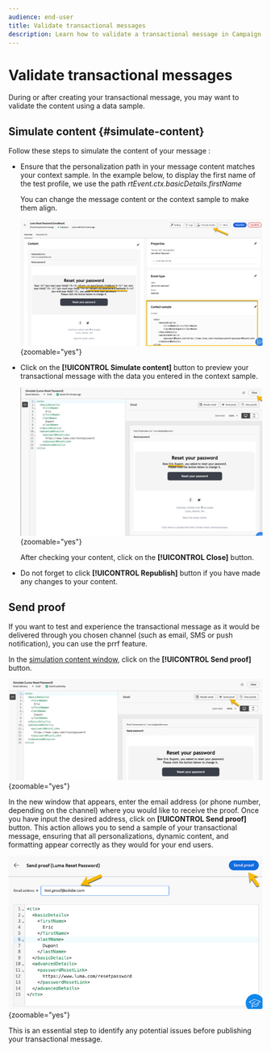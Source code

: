 ```yaml
---
audience: end-user
title: Validate transactional messages
description: Learn how to validate a transactional message in Campaign Web User Interface
---
```

# Validate transactional messages

During or after creating your transactional message, you may want to validate the content using a data sample.

## Simulate content {#simulate-content}

Follow these steps to simulate the content of your message : 

* Ensure that the personalization path in your message content matches your context sample. In the example below, to display the first name of the test profile, we use the path *rtEvent.ctx.basicDetails.firstName* 

    You can change the message content or the context sample to make them align.

    ![](assets/validate-verification.png){zoomable="yes"}

* Click on the **[!UICONTROL Simulate content]** button to preview your transactional message with the data you entered in the context sample.

    ![](assets/validate-simulate.png){zoomable="yes"}

    After checking your content, click on the **[!UICONTROL Close]** button.

* Do not forget to click **[!UICONTROL Republish]** button if you have made any changes to your content.

## Send proof

If you want to test and experience the transactional message as it would be delivered through you chosen channel (such as email, SMS or push notification), you can use the prrf feature.

In the [simulation content window](#simulate-content), click on the **[!UICONTROL Send proof]** button.

![](assets/transactional-proof.png){zoomable="yes"}

In the new window that appears, enter the email address (or phone number, depending on the channel) where you would like to receive the proof. Once you have input the desired address, click on **[!UICONTROL Send proof]** button. This action allows you to send a sample of your transactional message, ensuring that all personalizations, dynamic content, and formatting appear correctly as they would for your end users.

![](assets/transactional-sendproof.png){zoomable="yes"}

This is an essential step to identify any potential issues before publishing your transactional message.
